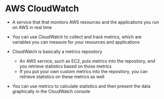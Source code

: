 # AWS CloudWatch

- A service that that monitors AWS resources and the applications you run on AWS in real time

- You can use CloudWatch to collect and track metrics, which are variables you can measure for your resources and applications

- CloudWatch is basically a metrics repository
	- An AWS service, such as EC2, puts metrics into the repository, and you retrieve statistics based on those metrics
	- If you put your own custom metrics into the repository, you can retrieve statistics on these metrics as well
	
- You can use metrics to calculate statistics and then present the data graphically in the CloudWatch console